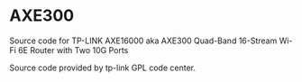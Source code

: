 # AXE300
Source code for TP-LINK AXE16000 aka AXE300 Quad-Band 16-Stream Wi-Fi 6E Router with Two 10G Ports


Source code provided by tp-link GPL code center.
